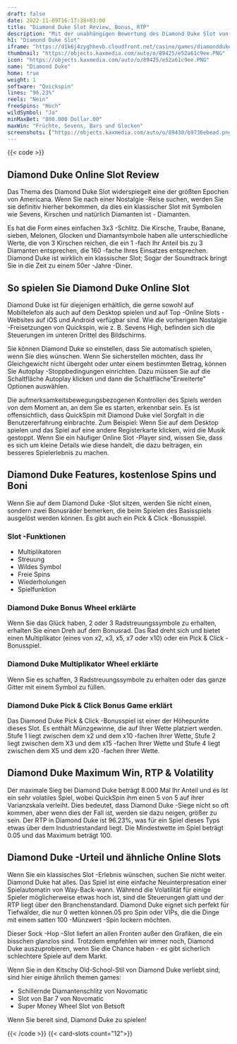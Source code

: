 ```yaml
---
draft: false
date: 2022-11-09T16:17:38+03:00
title: "Diamond Duke Slot Review, Bonus, RTP"
description: "Mit der unabhängigen Bewertung des Diamond Duke Slot von QuickSpin können Sie kostenlos oder echtes Geld spielen und hier einen Bonus erhalten!"
h1: "Diamond Duke Slot"
iframe: "https://d1k6j4zyghhevb.cloudfront.net/casino/games/diamondduke/index.html?gameid=diamondduke&channel=web&moneymode=fun&partnerid=13&lang=en_US"
thumbnail: "https://objects.kaxmedia.com/auto/o/89425/e52a61c9ee.PNG"
icon: "https://objects.kaxmedia.com/auto/o/89425/e52a61c9ee.PNG"
name: "Diamond Duke"
home: true
weight: 1
software: "Quickspin"
lines: "96.23%"
reels: "Nein"
freeSpins: "Hoch"
wildSymbol: "Ja"
minMaxBet: "800.000 Dollar.00"
maxWin: "Früchte, Sevens, Bars und Glocken"
screenshots: ["https://objects.kaxmedia.com/auto/o/89430/b9736ebead.png"]
---
```


{{< code >}}<h2>Diamond Duke Online Slot Review</h2><p>Das Thema des Diamond Duke Slot widerspiegelt eine der größten Epochen von Americana. Wenn Sie nach einer Nostalgie -Reise suchen, werden Sie sie definitiv hierher bekommen, da dies ein klassischer Slot mit Symbolen wie Sevens, Kirschen und natürlich Diamanten ist - Diamanten.</p><p>Es hat die Form eines einfachen 3x3 -Schlitz. Die Kirsche, Traube, Banane, sieben, Melonen, Glocken und Diamantsymbole haben alle unterschiedliche Werte, die von 3 Kirschen reichen, die ein 1 -fach Ihr Anteil bis zu 3 Diamanten entsprechen, die 160 -fache Ihres Einsatzes entsprechen. Diamond Duke ist wirklich ein klassischer Slot; Sogar der Soundtrack bringt Sie in die Zeit zu einem 50er -Jahre -Diner.</p><h2>So spielen Sie Diamond Duke Online Slot</h2><p>Diamond Duke ist für diejenigen erhältlich, die gerne sowohl auf Mobiltelefon als auch auf dem Desktop spielen und auf Top -Online Slots -Websites auf iOS und Android verfügbar sind. Wie die vorherigen Nostalgie -Freisetzungen von Quickspin, wie z. B. Sevens High, befinden sich die Steuerungen im unteren Drittel des Bildschirms.</p><p>Sie können Diamond Duke so einstellen, dass Sie automatisch spielen, wenn Sie dies wünschen. Wenn Sie sicherstellen möchten, dass Ihr Gleichgewicht nicht übergeht oder unter einem bestimmten Betrag, können Sie Autoplay -Stoppbedingungen einrichten. Dazu müssen Sie auf die Schaltfläche Autoplay klicken und dann die Schaltfläche"Erweiterte" Optionen auswählen.</p><p>Die aufmerksamkeitsbewegungsbezogenen Kontrollen des Spiels werden von dem Moment an, an dem Sie es starten, erkennbar sein. Es ist offensichtlich, dass QuickSpin mit Diamond Duke viel Sorgfalt in die Benutzererfahrung einbrachte. Zum Beispiel: Wenn Sie auf dem Desktop spielen und das Spiel auf eine andere Registerkarte klicken, wird die Musik gestoppt. Wenn Sie ein häufiger Online Slot -Player sind, wissen Sie, dass es sich um kleine Details wie diese handelt, die dazu beitragen, ein besseres Spielerlebnis zu machen.</p><h2>Diamond Duke Features, kostenlose Spins und Boni</h2><p>Wenn Sie auf dem Diamond Duke -Slot sitzen, werden Sie nicht einen, sondern zwei Bonusräder bemerken, die beim Spielen des Basisspiels ausgelöst werden können. Es gibt auch ein Pick & Click -Bonusspiel.</p><h3>
Slot -Funktionen</h3><ul>
<li></span>
Multiplikatoren</li>
<li></span>
Streuung</li>
<li></span>
Wildes Symbol</li>
<li></span>
Freie Spins</li>
<li></span>
Wiederholungen</li>
<li></span>
Spielfunktion</li></ul><h3>Diamond Duke Bonus Wheel erklärte</h3><p>Wenn Sie das Glück haben, 2 oder 3 Radstreuungssymbole zu erhalten, erhalten Sie einen Dreh auf dem Bonusrad. Das Rad dreht sich und bietet einen Multiplikator (eines von x2, x3, x5, x7 oder x10) oder ein Pick & Click -Bonusspiel.</p><h3>Diamond Duke Multiplikator Wheel erklärte</h3><p>Wenn Sie es schaffen, 3 Radstreuungssymbole zu erhalten oder das ganze Gitter mit einem Symbol zu füllen.</p><h3>Diamond Duke Pick & Click Bonus Game erklärt</h3><p>Das Diamond Duke Pick & Click -Bonusspiel ist einer der Höhepunkte dieses Slot. Es enthält Münzgewinne, die auf Ihrer Wette platziert werden. Stufe 1 liegt zwischen dem x2 und dem x10 -fachen Ihrer Wette, Stufe 2 liegt zwischen dem X3 und dem x15 -fachen Ihrer Wette und Stufe 4 liegt zwischen dem X5 und dem x20 -fachen Ihrer Wette.</p><h2>Diamond Duke Maximum Win, RTP & Volatility</h2><p>Der maximale Sieg bei Diamond Duke beträgt 8.000 Mal Ihr Anteil und es ist ein sehr volatiles Spiel, wobei QuickSpin ihm einen 5 von 5 auf ihrer Varianzskala verleiht. Dies bedeutet, dass Diamond Duke -Siege nicht so oft kommen, aber wenn dies der Fall ist, werden sie dazu neigen, größer zu sein. Der RTP in Diamond Duke ist 96.23%, was für ein Spiel dieses Typs etwas über dem Industriestandard liegt. Die Mindestwette im Spiel beträgt 0.05 und das Maximum beträgt 100.</p><h2>Diamond Duke -Urteil und ähnliche Online Slots</h2><p>Wenn Sie ein klassisches Slot -Erlebnis wünschen, suchen Sie nicht weiter. Diamond Duke hat alles. Das Spiel ist eine einfache Neuinterpresation einer Spielautomatin von Way-Back-wann. Während die Volatilität für einige Spieler möglicherweise etwas hoch ist, sind die Steuerungen glatt und der RTP liegt über den Branchenstandard. Diamond Duke eignet sich perfekt für Tiefwälder, die nur 0 wetten können.05 pro Spin oder VIPs, die die Dinge mit einem satten 100 -Münzwert -Spin lockern möchten.</p><p>Dieser Sock -Hop -Slot liefert an allen Fronten außer den Grafiken, die ein bisschen glanzlos sind. Trotzdem empfehlen wir immer noch, Diamond Duke auszuprobieren, wenn Sie die Chance haben - es gibt sicherlich schlechtere Spiele auf dem Markt.</p><p>Wenn Sie in den Kitschy Old-School-Stil von Diamond Duke verliebt sind, sind hier einige ähnlich themen games:</p><ul><li>Schillernde Diamantenschlitz von Novomatic</li><li>Slot von Bar 7 von Novomatic</li><li>Super Money Wheel Slot von Betsoft</li></ul><p>Wenn Sie bereit sind, Diamond Duke zu spielen!</p>{{< /code >}}
{{< card-slots count="12">}}